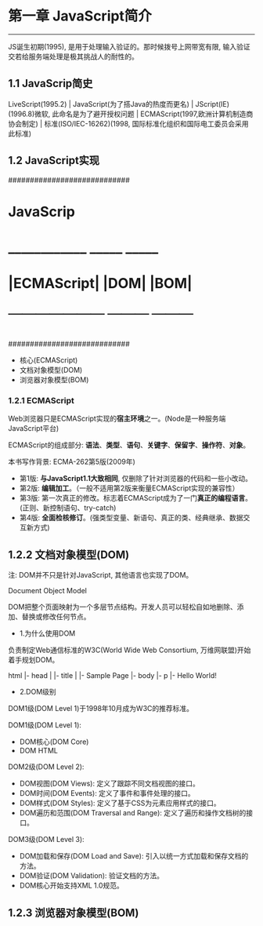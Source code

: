 # 第一章 JavaScript简介
---------------------

JS诞生初期(1995), 是用于处理输入验证的。那时候拨号上网带宽有限, 输入验证交若给服务端处理是极其挑战人的耐性的。

## 1.1 JavaScrip简史

LiveScript(1995.2)
    |
JavaScript(为了搭Java的热度而更名)
    |
JScript(IE)(1996.8)微软, 此命名是为了避开授权问题
    |
ECMAScript(1997,欧洲计算机制造商协会制定)
    |
标准(ISO/IEC-16262)(1998, 国际标准化组织和国际电工委员会采用此标准)

## 1.2 JavaScript实现

############################
#          JavaScrip       #
# ____________ _____ _____ #
# |ECMAScript| |DOM| |BOM| #
# ￣￣￣￣￣￣￣ ￣￣￣ ￣￣￣ #
############################

- 核心(ECMAScript)
- 文档对象模型(DOM)
- 浏览器对象模型(BOM)

### 1.2.1 ECMAScript

Web浏览器只是ECMAScript实现的**宿主环境**之一。(Node是一种服务端JavaScript平台)

ECMAScript的组成部分: **语法**、**类型**、**语句**、**关键字**、**保留字**、**操作符**、**对象**。

本书写作背景: ECMA-262第5版(2009年)
- 第1版: **与JavaScript1.1大致相同**, 仅删除了针对浏览器的代码和一些小改动。
- 第2版: **编辑加工**。（一般不适用第2版来衡量ECMAScript实现的兼容性）
- 第3版: 第一次真正的修改。标志着ECMAScript成为了一门**真正的编程语言**。(正则、新控制语句、try-catch)
- 第4版: **全面检核修订**。(强类型变量、新语句、真正的类、经典继承、数据交互新方式)

## 1.2.2 文档对象模型(DOM)

注: DOM并不只是针对JavaScript, 其他语言也实现了DOM。

Document Object Model

DOM把整个页面映射为一个多层节点结构。开发人员可以轻松自如地删除、添加、替换或修改任何节点。

- 1.为什么使用DOM

负责制定Web通信标准的W3C(World Wide Web Consortium, 万维网联盟)开始着手规划DOM。

html
|- head
|   |- title
|       |- Sample Page
|- body
    |- p
        |- Hello World!

- 2.DOM级别

DOM1级(DOM Level 1)于1998年10月成为W3C的推荐标准。

DOM1级(DOM Level 1):
- DOM核心(DOM Core)
- DOM HTML

DOM2级(DOM Level 2):
- DOM视图(DOM Views): 定义了跟踪不同文档视图的接口。
- DOM时间(DOM Events): 定义了事件和事件处理的接口。
- DOM样式(DOM Styles): 定义了基于CSS为元素应用样式的接口。
- DOM遍历和范围(DOM Traversal and Range): 定义了遍历和操作文档树的接口。

DOM3级(DOM Level 3):
- DOM加载和保存(DOM Load and Save): 引入以统一方式加载和保存文档的方法。
- DOM验证(DOM Validation): 验证文档的方法。
- DOM核心开始支持XML 1.0规范。

## 1.2.3 浏览器对象模型(BOM)
